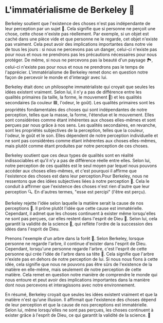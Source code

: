 # L'immatérialisme de Berkeley 🧠

Berkeley soutient que l'existence des choses n'est pas indépendante de leur perception par un sujet 👀. Cela signifie que si personne ne perçoit une chose, cette chose n'existe pas réellement. Par exemple, si un objet est caché dans une pièce vide et que personne ne le regarde, cet objet n'existe pas vraiment. Cela peut avoir des implications importantes dans notre vie de tous les jours : si nous ne percevons pas un danger, celui-ci n'existe pas pour nous et nous ne prendrons pas les précautions nécessaires pour nous protéger. De même, si nous ne percevons pas la beauté d'un paysage 🏞, celui-ci n'existe pas pour nous et nous ne prendrons pas le temps de l'apprécier. L'immatérialisme de Berkeley remet donc en question notre façon de percevoir le monde et d'interagir avec lui. 

Berkeley était donc un philosophe immatérialiste qui croyait que seules les idées existent vraiment. Selon lui, il n'y a pas de différence entre les qualités primaires (la taille, la forme, le mouvement 📏) et les qualités secondaires (la couleur 🟦, l'odeur, le goût). Les qualités primaires sont les propriétés fondamentales des choses qui sont indépendantes de notre perception, telles que la masse, la forme, l'étendue et le mouvement. Elles sont considérées comme étant inhérentes aux choses elles-mêmes et sont perçues par nous grâce à nos sens. Les qualités secondaires, en revanche, sont les propriétés subjectives de la perception, telles que la couleur, l'odeur, le goût et le son. Elles dépendent de notre perception individuelle et ne sont pas considérées comme étant inhérentes aux choses elles-mêmes, mais plutôt comme étant produites par notre perception de ces choses.

Berkeley soutient que ces deux types de qualités sont en réalité indissociables et qu'il n'y a pas de différence réelle entre elles. Selon lui, notre perception de ces qualités est le seul moyen par lequel nous pouvons accéder aux choses elles-mêmes, et c'est pourquoi il affirme que l'existence des choses est dans leur perception.Pour Berkeley, nous ne ressentons que des idées subjectives liées à notre perception 🧠. Cela le conduit à affirmer que l'existence des choses n'est rien d'autre que leur perception 🔍. En d'autres termes, "esse est percipi" (l'être est perçu).

Berkeley rejette l'idée selon laquelle la matière serait la cause de nos perceptions 🧐. Il prône plutôt l'idée que cette cause est immatérielle. Cependant, il admet que les choses continuent à exister même lorsqu'elles ne sont pas perçues, car elles restent dans l'esprit de Dieu 🙏. Selon lui, cela garantit la validité de la science 🧪, qui reflète l'ordre de la succession des idées dans l'esprit de Dieu.

Prenons l'exemple d'un arbre dans la forêt 🌳. Selon Berkeley, lorsque personne ne regarde l'arbre, il continue d'exister dans l'esprit de Dieu. Cependant, lorsqu'une personne regarde l'arbre, c'est l'esprit de cette personne qui crée l'idée de l'arbre dans sa tête 🧠. Cela signifie que l'arbre n'existe pas en dehors de notre perception de lui. Si nous nous fions à cette idée, cela signifie que nous ne pouvons pas être sûrs de l'existence de la matière en elle-même, mais seulement de notre perception de cette matière. Cela remet en question notre manière de comprendre le monde qui nous entoure et peut avoir des implications importantes dans la manière dont nous percevons et interagissons avec notre environnement.

En résumé, Berkeley croyait que seules les idées existent vraiment et que la matière n'est qu'une illusion. Il affirmait que l'existence des choses dépend de leur perception et que la cause de nos perceptions est immatérielle. Selon lui, même lorsqu'elles ne sont pas perçues, les choses continuent à exister grâce à l'esprit de Dieu, ce qui garantit la validité de la science. 🤯
